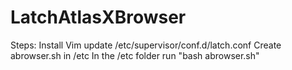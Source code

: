 # LatchAtlasXBrowser

Steps:
Install Vim update /etc/supervisor/conf.d/latch.conf
Create abrowser.sh in /etc
In the /etc folder run "bash abrowser.sh"
